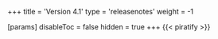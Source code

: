 +++
title = 'Version 4.1'
type = 'releasenotes'
weight = -1

[params]
  disableToc = false
  hidden = true
+++
{{< piratify >}}
